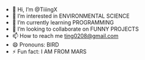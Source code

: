 - 👋 Hi, I’m @TiiingX
- 👀 I’m interested in ENVIRONMENTAL SCIENCE
- 🌱 I’m currently learning PROGRAMMING
- 💞️ I’m looking to collaborate on FUNNY PROJECTS
- 📫 How to reach me ting0208@gmail.com
- 😄 Pronouns: BIRD
- ⚡ Fun fact: I AM FROM MARS

<!---
TiiingX/TiiingX is a ✨ special ✨ repository because its `README.md` (this file) appears on your GitHub profile.
You can click the Preview link to take a look at your changes.
--->
